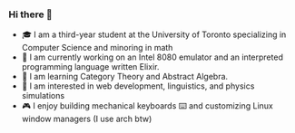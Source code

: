 ### Hi there 👋

<!--
**ericsodev/ericsodev** is a ✨ _special_ ✨ repository because its `README.md` (this file) appears on your GitHub profile.

Here are some ideas to get you started:

- 🔭 I’m currently working on ...
- 🌱 I’m currently learning ...
- 👯 I’m looking to collaborate on ...
- 🤔 I’m looking for help with ...
- 💬 Ask me about ...
- 📫 How to reach me: ...
- 😄 Pronouns: ...
- ⚡ Fun fact: ...
-->

- 🎓 I am a third-year student at the University of Toronto specializing in Computer Science and minoring in math
- 📕 I am currently working on an Intel 8080 emulator and an interpreted programming language written Elixir.
- 🌱 I am learning Category Theory and Abstract Algebra.
- 💭 I am interested in web development, linguistics, and physics simulations
- 🎮 I enjoy building mechanical keyboards ⌨️ and customizing Linux window managers (I use arch btw)
